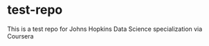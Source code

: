 test-repo
=========

This is a test repo for Johns Hopkins Data Science specialization via Coursera
